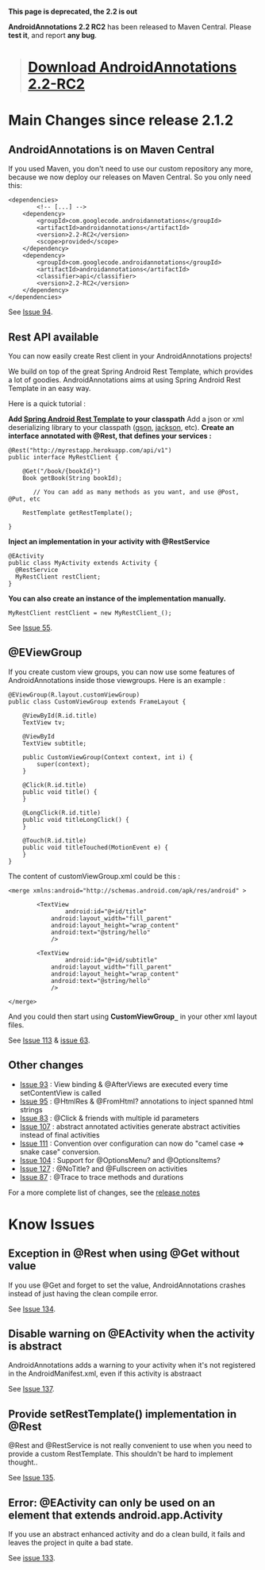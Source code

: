 **This page is deprecated, the 2.2 is out**

**AndroidAnnotations 2.2 RC2** has been released to Maven Central. Please **test it**, and report **any bug**.

> # [Download AndroidAnnotations 2.2-RC2](http://search.maven.org/remotecontent?filepath=com/googlecode/androidannotations/androidannotations/2.2-RC2/androidannotations-2.2-RC2.zip) #

# Main Changes since release 2.1.2 #

## AndroidAnnotations is on Maven Central ##

If you used Maven, you don't need to use our custom repository any more, because we now deploy our releases on Maven Central. So you only need this:

```
<dependencies>
        <!-- [...] -->
	<dependency>
		<groupId>com.googlecode.androidannotations</groupId>
		<artifactId>androidannotations</artifactId>
		<version>2.2-RC2</version>
		<scope>provided</scope>
	</dependency>
	<dependency>
		<groupId>com.googlecode.androidannotations</groupId>
		<artifactId>androidannotations</artifactId>
		<classifier>api</classifier>
		<version>2.2-RC2</version>
	</dependency>
</dependencies>
```

See [Issue 94](https://code.google.com/p/androidannotations/issues/detail?id=94).

## Rest API available ##

You can now easily create Rest client in your AndroidAnnotations projects!

We build on top of the great Spring Android Rest Template, which provides a lot of goodies. AndroidAnnotations aims at using Spring Android Rest Template in an easy way.

Here is a quick tutorial :

**Add [Spring Android Rest Template](http://www.springsource.org/spring-android) to your classpath** Add a json or xml deserializing library to your classpath ([gson](http://code.google.com/p/google-gson/), [jackson](http://jackson.codehaus.org/), etc).
**Create an interface annotated with @Rest, that defines your services :**

```
@Rest("http://myrestapp.herokuapp.com/api/v1")
public interface MyRestClient {
	
	@Get("/book/{bookId}")
	Book getBook(String bookId);

       // You can add as many methods as you want, and use @Post, @Put, etc
	
	RestTemplate getRestTemplate();

}
```

**Inject an implementation in your activity with @RestService**

```
@EActivity
public class MyActivity extends Activity {
  @RestService
  MyRestClient restClient;
}
```

**You can also create an instance of the implementation manually.**

```
MyRestClient restClient = new MyRestClient_();
```

See  [Issue 55](https://code.google.com/p/androidannotations/issues/detail?id=55).

## @EViewGroup ##

If you create custom view groups, you can now use some features of AndroidAnnotations inside those viewgroups. Here is an example :

```
@EViewGroup(R.layout.customViewGroup)
public class CustomViewGroup extends FrameLayout {

    @ViewById(R.id.title)
    TextView tv;

    @ViewById
    TextView subtitle;
    
    public CustomViewGroup(Context context, int i) {
        super(context);
    }

    @Click(R.id.title)
    public void title() {
    }

    @LongClick(R.id.title)
    public void titleLongClick() {
    }

    @Touch(R.id.title)
    public void titleTouched(MotionEvent e) {
    }
}
```

The content of customViewGroup.xml could be this :

```
<merge xmlns:android="http://schemas.android.com/apk/res/android" >
        
        <TextView  
                android:id="@+id/title"
            android:layout_width="fill_parent" 
            android:layout_height="wrap_content" 
            android:text="@string/hello"
            />
            
        <TextView  
                android:id="@+id/subtitle"
            android:layout_width="fill_parent" 
            android:layout_height="wrap_content" 
            android:text="@string/hello"
            />
            
</merge>
```

And you could then start using **CustomViewGroup`_`** in your other xml layout files.

See [Issue 113](https://code.google.com/p/androidannotations/issues/detail?id=113)  &  [issue 63](https://code.google.com/p/androidannotations/issues/detail?id=63).

## Other changes ##

  * [Issue 93](https://code.google.com/p/androidannotations/issues/detail?id=93) : View binding & @AfterViews are executed every time setContentView is called
  * [Issue 95](https://code.google.com/p/androidannotations/issues/detail?id=95) : @HtmlRes & @FromHtml? annotations to inject spanned html strings
  * [Issue 83](https://code.google.com/p/androidannotations/issues/detail?id=83) : @Click & friends with multiple id parameters
  * [Issue 107](https://code.google.com/p/androidannotations/issues/detail?id=107) : abstract annotated activities generate abstract activities instead of final activities
  * [Issue 111](https://code.google.com/p/androidannotations/issues/detail?id=111) : Convention over configuration can now do "camel case => snake case" conversion.
  * [Issue 104](https://code.google.com/p/androidannotations/issues/detail?id=104) : Support for @OptionsMenu? and @OptionsItems?
  * [Issue 127](https://code.google.com/p/androidannotations/issues/detail?id=127) : @NoTitle? and @Fullscreen on activities
  * [Issue 87](https://code.google.com/p/androidannotations/issues/detail?id=87) : @Trace to trace methods and durations

For a more complete list of changes, see the [release notes](ReleaseNotes.md)

# Know Issues #

## Exception in @Rest when using @Get without value ##

If you use @Get and forget to set the value, AndroidAnnotations crashes instead of just having the clean compile error.

See [Issue 134](https://code.google.com/p/androidannotations/issues/detail?id=134).

## Disable warning on @EActivity when the activity is abstract ##

AndroidAnnotations adds a warning to your activity when it's not registered in the AndroidManifest.xml, even if this activity is abstraact

See [Issue 137](https://code.google.com/p/androidannotations/issues/detail?id=137).

## Provide setRestTemplate() implementation in @Rest ##

@Rest and @RestService is not really convenient to use when you need to provide a custom RestTemplate. This shouldn't be hard to implement thought..

See [Issue 135](https://code.google.com/p/androidannotations/issues/detail?id=135).

## Error: @EActivity can only be used on an element that extends android.app.Activity ##

If you use an abstract enhanced activity and do a clean build, it fails and leaves the project in quite a bad state.

See [issue 133](https://code.google.com/p/androidannotations/issues/detail?id=133).